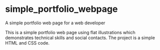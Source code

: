 # simple_portfolio_webpage
A simple portfolio web page for a web developer 

This is a simple portfolio web page using flat illustrations which demonstrates technical skills and social contacts. The project is a simple HTML and CSS code.
